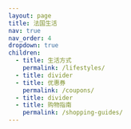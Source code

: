 ```yaml
---
layout: page
title: 法国生活
nav: true
nav_order: 4
dropdown: true
children:
  - title: 生活方式
    permalink: /lifestyles/
  - title: divider
  - title: 优惠券
    permalink: /coupons/
  - title: divider
  - title: 购物指南
    permalink: /shopping-guides/
---
```

